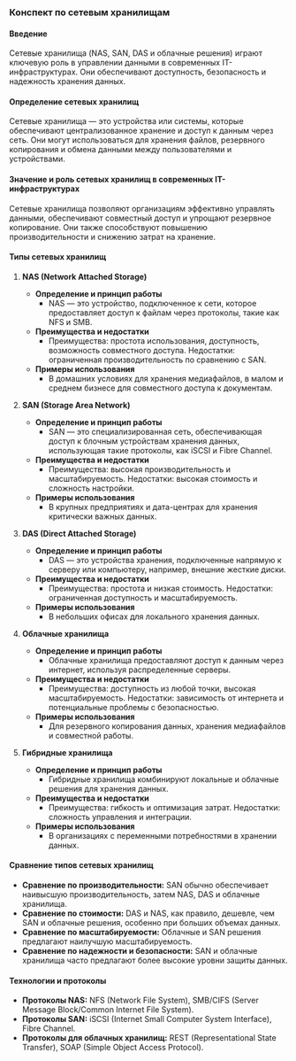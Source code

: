 ### Конспект по сетевым хранилищам

#### Введение

Сетевые хранилища (NAS, SAN, DAS и облачные решения) играют ключевую роль в управлении данными в современных IT-инфраструктурах. Они обеспечивают доступность, безопасность и надежность хранения данных.

#### Определение сетевых хранилищ

Сетевые хранилища — это устройства или системы, которые обеспечивают централизованное хранение и доступ к данным через сеть. Они могут использоваться для хранения файлов, резервного копирования и обмена данными между пользователями и устройствами.

#### Значение и роль сетевых хранилищ в современных IT-инфраструктурах

Сетевые хранилища позволяют организациям эффективно управлять данными, обеспечивают совместный доступ и упрощают резервное копирование. Они также способствуют повышению производительности и снижению затрат на хранение.

#### Типы сетевых хранилищ

1. **NAS (Network Attached Storage)**
    
    - **Определение и принцип работы**
        - NAS — это устройство, подключенное к сети, которое предоставляет доступ к файлам через протоколы, такие как NFS и SMB.
    - **Преимущества и недостатки**
        - Преимущества: простота использования, доступность, возможность совместного доступа. Недостатки: ограниченная производительность по сравнению с SAN.
    - **Примеры использования**
        - В домашних условиях для хранения медиафайлов, в малом и среднем бизнесе для совместного доступа к документам.
2. **SAN (Storage Area Network)**
    
    - **Определение и принцип работы**
        - SAN — это специализированная сеть, обеспечивающая доступ к блочным устройствам хранения данных, использующая такие протоколы, как iSCSI и Fibre Channel.
    - **Преимущества и недостатки**
        - Преимущества: высокая производительность и масштабируемость. Недостатки: высокая стоимость и сложность настройки.
    - **Примеры использования**
        - В крупных предприятиях и дата-центрах для хранения критически важных данных.
3. **DAS (Direct Attached Storage)**
    
    - **Определение и принцип работы**
        - DAS — это устройства хранения, подключенные напрямую к серверу или компьютеру, например, внешние жесткие диски.
    - **Преимущества и недостатки**
        - Преимущества: простота и низкая стоимость. Недостатки: ограниченная доступность и масштабируемость.
    - **Примеры использования**
        - В небольших офисах для локального хранения данных.
4. **Облачные хранилища**
    
    - **Определение и принцип работы**
        - Облачные хранилища предоставляют доступ к данным через интернет, используя распределенные серверы.
    - **Преимущества и недостатки**
        - Преимущества: доступность из любой точки, высокая масштабируемость. Недостатки: зависимость от интернета и потенциальные проблемы с безопасностью.
    - **Примеры использования**
        - Для резервного копирования данных, хранения медиафайлов и совместной работы.
5. **Гибридные хранилища**
    
    - **Определение и принцип работы**
        - Гибридные хранилища комбинируют локальные и облачные решения для хранения данных.
    - **Преимущества и недостатки**
        - Преимущества: гибкость и оптимизация затрат. Недостатки: сложность управления и интеграции.
    - **Примеры использования**
        - В организациях с переменными потребностями в хранении данных.

#### Сравнение типов сетевых хранилищ

- **Сравнение по производительности:** SAN обычно обеспечивает наивысшую производительность, затем NAS, DAS и облачные хранилища.
- **Сравнение по стоимости:** DAS и NAS, как правило, дешевле, чем SAN и облачные решения, особенно при больших объемах данных.
- **Сравнение по масштабируемости:** Облачные и SAN решения предлагают наилучшую масштабируемость.
- **Сравнение по надежности и безопасности:** SAN и облачные хранилища часто предлагают более высокие уровни защиты данных.

#### Технологии и протоколы

- **Протоколы NAS:** NFS (Network File System), SMB/CIFS (Server Message Block/Common Internet File System).
- **Протоколы SAN:** iSCSI (Internet Small Computer System Interface), Fibre Channel.
- **Протоколы для облачных хранилищ:** REST (Representational State Transfer), SOAP (Simple Object Access Protocol).